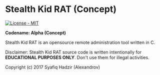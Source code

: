 # Stealth Kid RAT (Concept)

<p align="left">
    <a href="https://github.com/SyafiqHadzir/Stealth-Kid-RAT/blob/Concept/LICENSE">
        <img src="https://img.shields.io/badge/License-MIT%20%2F%20Apache--2.0-blue.svg?style=plastic?maxAge=7200" alt="License - MIT">
    </a>
</p>

**Codename: Alpha (Concept)**
 
Stealth Kid RAT is an opensource remote administration tool written in C.

Disclaimer: Stealth Kid RAT source code is written intentionally for **EDUCATIONAL PURPOSES ONLY**. Don't use them for illegal activities.

Copyright (c) 2017 Syafiq Hadzir (Alexandrov)
